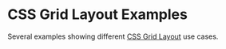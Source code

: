 CSS Grid Layout Examples
========================

Several examples showing different [CSS Grid
Layout](http://www.w3.org/TR/css-grid/) use cases.
